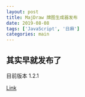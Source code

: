 ```yaml
---
layout: post
title: MajDraw 牌图生成器发布
date: 2019-08-08
tags: ['JavaScript', '日麻']
categories: main
---
```


## 其实早就发布了

目前版本 1.2.1

[Link](https://majdraw.billzhou233.ml)